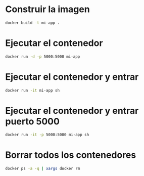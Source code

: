 

# Construir la imagen
```bash
docker build -t mi-app .
```

# Ejecutar el contenedor
```bash
docker run -d -p 5000:5000 mi-app
```

# Ejecutar el contenedor y entrar
```bash
docker run -it mi-app sh
```

# Ejecutar el contenedor y entrar puerto 5000
```bash
docker run -it -p 5000:5000 mi-app sh
```
    
   
# Borrar todos los contenedores 
```bash
docker ps -a -q | xargs docker rm    
```